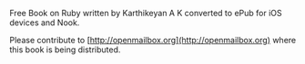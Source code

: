Free Book on Ruby written by Karthikeyan A K converted to ePub for iOS devices and Nook.

Please contribute to [http://openmailbox.org](http://openmailbox.org) where this book is being distributed.